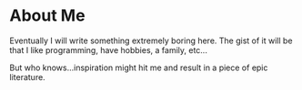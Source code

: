 # About Me

Eventually I will write something extremely boring here. The gist of it will be that I like
programming, have hobbies, a family, etc...

But who knows...inspiration might hit me and result in a piece of epic literature.
